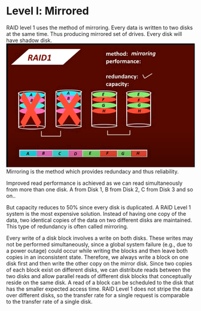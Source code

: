 # Level l: Mirrored
RAID level 1 uses the method of mirroring. Every data is written to two disks at the same time. Thus producing mirrored set of drives. Every disk will have shadow disk.  
![](../../assets/images/RAID%201.png)
Mirroring is the method which provides redundacy and thus reliability. 

Improved read performance is achieved as we can read simultaneously from more than one disk. 
A from Disk 1, B from Disk 2, C from Disk 3 and so on.. 

But capacity reduces to 50% since every disk is duplicated. 
A RAID Level 1 system is the most expensive solution. Instead of having
one copy of the data, two identical copies of the data on two different disks are
maintained. This type of redundancy is often called mirroring.

Every write of a disk block involves a write on both disks. These writes may not be performed
simultaneously, since a global system failure (e.g., due to a power outage) could
occur while writing the blocks and then leave both copies in an inconsistent
state. Therefore, we always write a block on one disk first and then write the
other copy on the mirror disk. Since two copies of each block exist on different
disks, we can distribute reads between the two disks and allow parallel reads
of different disk blocks that conceptually reside on the same disk.
A read of a block can be scheduled to the disk that has the smaller expected access time.
RAID Level 1 does not stripe the data over different disks, so the transfer rate
for a single request is comparable to the transfer rate of a single disk.